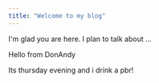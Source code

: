 ```yaml
---
title: "Welcome to my blog"
---
```


I'm glad you are here. I plan to talk about ...

Hello from DonAndy


Its thursday evening and i drink a pbr!
